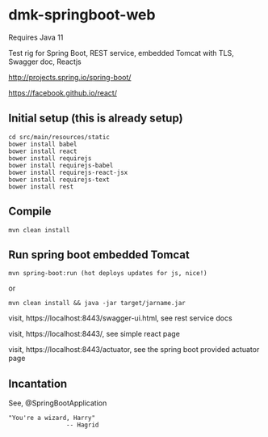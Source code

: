 dmk-springboot-web
=========

Requires Java 11

Test rig for Spring Boot, REST service, embedded Tomcat with TLS, Swagger doc, Reactjs

http://projects.spring.io/spring-boot/

https://facebook.github.io/react/

Initial setup (this is already setup)
---
	cd src/main/resources/static
	bower install babel
	bower install react
	bower install requirejs
	bower install requirejs-babel
	bower install requirejs-react-jsx
	bower install requirejs-text
	bower install rest

Compile
---
	mvn clean install

Run spring boot embedded Tomcat
---
	mvn spring-boot:run (hot deploys updates for js, nice!)

or

	mvn clean install && java -jar target/jarname.jar

visit, https://localhost:8443/swagger-ui.html, see rest service docs

visit, https://localhost:8443/, see simple react page

visit, https://localhost:8443/actuator, see the spring boot provided actuator page

Incantation
---
See, @SpringBootApplication

	"You're a wizard, Harry" 
					-- Hagrid

